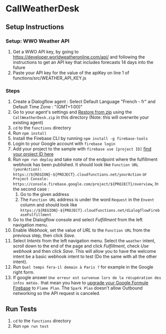 # CallWeatherDesk

## Setup Instructions

### Setup: WWO Weather API

1.  Get a WWO API key, by going to https://developer.worldweatheronline.com/api/ and following the instructions to get an API key that includes forecasts 14 days into the future
1.  Paste your API key for the value of the apiKey on line 1 of functions/src/WEATHER_API_KEY.js

### Steps

1.  Create a Dialogflow agent : Select Default Language "French - fr" and Default Time Zone : "(GMT+1:00)"
1.  Go to your agent's settings and [Restore from zip](https://dialogflow.com/docs/agents#export_and_import) using the `CallWeatherDesk.zip` in this directory (Note: this will overwrite your existing agent)
1.  `cd` to the `functions` directory
1.  Run `npm install`
1.  Install the Firebase CLI by running `npm install -g firebase-tools`
1.  Login to your Google account with `firebase login`
1.  Add your project to the sample with `firebase use [project ID]` [find your project ID here](https://dialogflow.com/docs/agents#settings)
1.  Run `npm run deploy` and take note of the endpoint where the fulfillment webhook has been published. It should look like `Function URL (yourAction): https://${REGION}-${PROJECT}.cloudfunctions.net/yourAction` or `Project Console: https://console.firebase.google.com/project/${PROJECT}/overview`, In the second case :
    1.  Go to the given address
    1.  The `Function URL` address is under the word `Request` in the `Envent` column and should look like `https://${REGION}-${PROJECT}.cloudfunctions.net/dialogflowFirebaseFulfillment`
1.  Go to the Dialogflow console and select _Fulfillment_ from the left navigation menu.
1.  Enable _Webhook_, set the value of _URL_ to the `Function URL` from the previous step, then click _Save_.
1.  Select _Intents_ from the left navigation menu. Select the `weather` intent, scroll down to the end of the page and click _Fulfillment_, check _Use webhook_ and then click _Save_. This will allow you to have the welcome intent be a basic webhook intent to test (Do the same with all the other intent).
1.  Run `Quel temps fera-il demain à Paris ?` for example in the Google right form.
1.  If google answer `Une erreur est survenue lors de la récupération des infos météo.` that mean you have to [upgrade your Google Formule Firebase](https://console.firebase.google.com/pricing/) to `Flame Plan`. The `Spark Plan` doesn't allow Outbound networking so the API request is canceled.

## Run Tests

1.  `cd` to the `functions` directory
1.  Run `npm run test`
